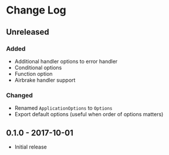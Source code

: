 # Change Log


## Unreleased

### Added

- Additional handler options to error handler
- Conditional options
- Function option
- Airbrake handler support

### Changed

- Renamed `ApplicationOptions` to `Options`
- Export default options (useful when order of options matters)


## 0.1.0 - 2017-10-01

- Initial release
